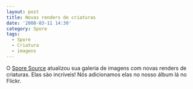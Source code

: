 ```yaml
---
layout: post
title: Novas renders de criaturas
date: '2008-03-11 14:30'
category: Spore
tags:
  - Spore
  - Criatura
  - imagens
---
```


O [Spore Source](http://spore.4players.de/galerie_1_1004.html) atualizou sua galeria de imagens com novas renders de criaturas. Elas sào incríveis! Nós adicionamos elas no nosso álbum lá no Flickr.
